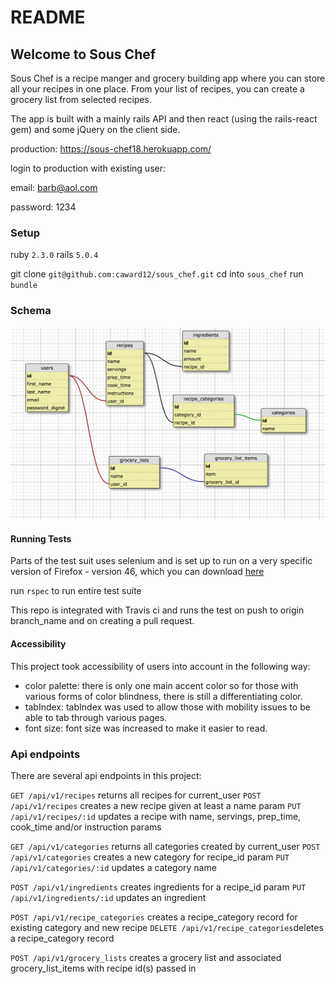 # README

## Welcome to Sous Chef
Sous Chef is a recipe manger and grocery building app where you can store all your recipes in one place. From your list of recipes, you can create a grocery list from selected recipes.

The app is built with a mainly rails API and then react (using the rails-react gem) and some jQuery on the client side.

production: https://sous-chef18.herokuapp.com/

login to production with existing user:

  email: barb@aol.com

  password: 1234

### Setup

ruby `2.3.0`
rails `5.0.4`

git clone `git@github.com:caward12/sous_chef.git`
cd into `sous_chef`
run  `bundle`

### Schema

![schema pic](app/assets/images/sous_chef_schema.png)

#### Running Tests
Parts of the test suit uses selenium and is set up to run on a very specific version of Firefox - version 46, which you can download [here](https://www.softexia.com/windows/web-browsers/firefox-46)

run  `rspec` to run entire test suite

This repo is integrated with Travis ci and runs the test on push to origin branch_name and on creating a pull request.

#### Accessibility
This project took accessibility of users into account in the following way:
- color palette: there is only one main accent color so for those with various forms of color blindness, there is still a differentiating color.
- tabIndex: tabIndex was used to allow those with mobility issues to be able to tab through various pages.
- font size: font size was increased to make it easier to read.


### Api endpoints
There are several api endpoints in this project:

`GET /api/v1/recipes` returns all recipes for current_user
`POST /api/v1/recipes` creates a new recipe given at least a name param
`PUT /api/v1/recipes/:id` updates a recipe with name, servings, prep_time, cook_time and/or instruction params

`GET /api/v1/categories` returns all categories created by current_user
`POST /api/v1/categories` creates a new category for recipe_id param
`PUT /api/v1/categories/:id` updates a category name

`POST /api/v1/ingredients` creates ingredients for a recipe_id param
`PUT /api/v1/ingredients/:id` updates an ingredient

`POST /api/v1/recipe_categories` creates a recipe_category record for existing category and new recipe
`DELETE /api/v1/recipe_categories`deletes a recipe_category record

`POST /api/v1/grocery_lists` creates a grocery list and associated grocery_list_items with recipe id(s) passed in
